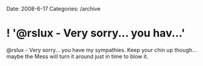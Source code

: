 Date: 2008-6-17
Categories: /archive

# ! '@rslux - Very sorry... you hav...'

@rslux - Very sorry... you have my sympathies.  Keep your chin up though... maybe the Mess will turn it around just in time to blow it.
